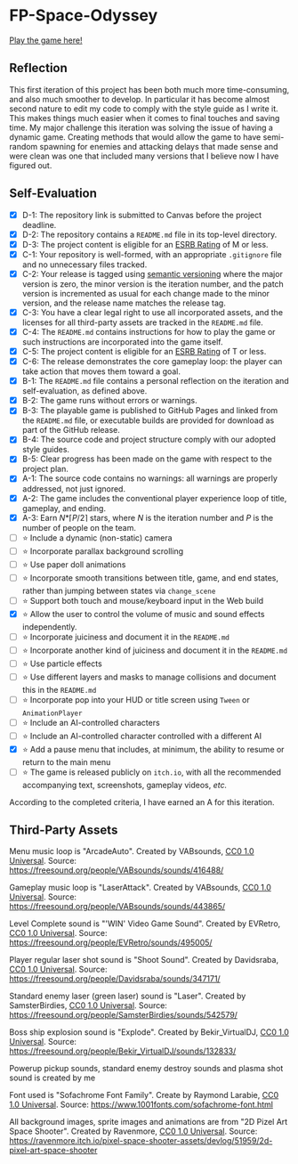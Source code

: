 # FP-Space-Odyssey

<a href="https://bsu-cs315.github.io/FP-Space-Odyssey/" target="_blank">Play the game here!</a>

## Reflection

This first iteration of this project has been both much more time-consuming, and also much smoother to develop. In particular it has become almost second nature to edit my code to comply with the style guide as I write it. This makes things much easier when it comes to final touches and saving time. My major challenge this iteration was solving the issue of having a dynamic game. Creating methods that would allow the game to have semi-random spawning for enemies and attacking delays that made sense and were clean was one that included many versions that I believe now I have figured out. 

## Self-Evaluation

- [X] D-1: The repository link is submitted to Canvas before the project deadline.
- [X] D-2: The repository contains a <code>README.md</code> file in its top-level directory.
- [X] D-3: The project content is eligible for an <a href="https://www.esrb.org/ratings-guide/">ESRB Rating</a> of M or less.
- [X] C-1: Your repository is well-formed, with an appropriate <code>.gitignore</code> file and no unnecessary files tracked.
- [X] C-2: Your release is tagged using <a href="https://semver.org/">semantic versioning</a> where the major version is zero, the minor version is the iteration number, and the patch version is incremented as usual for each change made to the minor version, and the release name matches the release tag.
- [X] C-3: You have a clear legal right to use all incorporated assets, and the licenses for all third-party assets are tracked in the <code>README.md</code> file.
- [X] C-4: The <code>README.md</code> contains instructions for how to play the game or such instructions are incorporated into the game itself.
- [X] C-5: The project content is eligible for an <a href="https://www.esrb.org/ratings-guide/">ESRB Rating</a> of T or less.
- [X] C-6: The release demonstrates the core gameplay loop: the player can take action that moves them toward a goal.
- [X] B-1: The <code>README.md</code> file contains a personal reflection on the iteration and self-evaluation, as defined above.
- [X] B-2: The game runs without errors or warnings.
- [X] B-3: The playable game is published to GitHub Pages and linked from the <code>README.md</code> file, or executable builds are provided for download as part of the GitHub release.
- [X] B-4: The source code and project structure comply with our adopted style guides.
- [X] B-5: Clear progress has been made on the game with respect to the project plan.
- [X] A-1: The source code contains no warnings: all warnings are properly addressed, not just ignored.
- [X] A-2: The game includes the conventional player experience loop of title, gameplay, and ending.
- [X] A-3: Earn <em>N</em>*&lceil;<em>P</em>/2&rceil; stars, where <em>N</em> is the iteration number and <em>P</em> is the number of people on the team.
- [ ] ⭐ Include a dynamic (non-static) camera
- [ ] ⭐ Incorporate parallax background scrolling
- [ ] ⭐ Use paper doll animations
- [ ] ⭐ Incorporate smooth transitions between title, game, and end states, rather than jumping between states via <code>change_scene</code>
- [ ] ⭐ Support both touch and mouse/keyboard input in the Web build
- [X] ⭐ Allow the user to control the volume of music and sound effects independently.
- [ ] ⭐ Incorporate juiciness and document it in the <code>README.md</code>
- [ ] ⭐ Incorporate another kind of juiciness and document it in the <code>README.md</code>
- [ ] ⭐ Use particle effects
- [ ] ⭐ Use different layers and masks to manage collisions and document this in the <code>README.md</code>
- [ ] ⭐ Incorporate pop into your HUD or title screen using <code>Tween</code> or <code>AnimationPlayer</code>
- [ ] ⭐ Include an AI-controlled characters
- [ ] ⭐ Include an AI-controlled character controlled with a different AI
- [X] ⭐ Add a pause menu that includes, at minimum, the ability to resume or return to the main menu
- [ ] ⭐ The game is released publicly on <code>itch.io</code>, with all the recommended accompanying text, screenshots, gameplay videos, <i>etc.</i>

According to the completed criteria, I have earned an A for this iteration.

## Third-Party Assets

Menu music loop is "ArcadeAuto". Created by VABsounds, [CC0 1.0 Universal](http://creativecommons.org/publicdomain/zero/1.0/). Source: https://freesound.org/people/VABsounds/sounds/416488/

Gameplay music loop is "LaserAttack". Created by VABsounds, [CC0 1.0 Universal](http://creativecommons.org/publicdomain/zero/1.0/).
Source: https://freesound.org/people/VABsounds/sounds/443865/

Level Complete sound is "'WIN' Video Game Sound". Created by EVRetro, [CC0 1.0 Universal](http://creativecommons.org/publicdomain/zero/1.0/). Source: https://freesound.org/people/EVRetro/sounds/495005/

Player regular laser shot sound is "Shoot Sound". Created by Davidsraba, [CC0 1.0 Universal](http://creativecommons.org/publicdomain/zero/1.0/). Source: https://freesound.org/people/Davidsraba/sounds/347171/

Standard enemy laser (green laser) sound is "Laser". Created by SamsterBirdies, [CC0 1.0 Universal](http://creativecommons.org/publicdomain/zero/1.0/). Source: https://freesound.org/people/SamsterBirdies/sounds/542579/

Boss ship explosion sound is "Explode". Created by Bekir_VirtualDJ, [CC0 1.0 Universal](http://creativecommons.org/publicdomain/zero/1.0/). Source: https://freesound.org/people/Bekir_VirtualDJ/sounds/132833/

Powerup pickup sounds, standard enemy destroy sounds and plasma shot sound is created by me

Font used is "Sofachrome Font Family". Create by Raymond Larabie, [CC0 1.0 Universal](http://creativecommons.org/publicdomain/zero/1.0/). Source: https://www.1001fonts.com/sofachrome-font.html

All background images, sprite images and animations are from "2D Pizel Art Space Shooter". Created by Ravenmore, [CC0 1.0 Universal](http://creativecommons.org/publicdomain/zero/1.0/). 
Source: https://ravenmore.itch.io/pixel-space-shooter-assets/devlog/51959/2d-pixel-art-space-shooter
